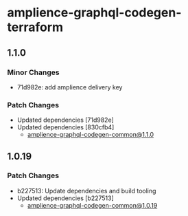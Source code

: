 # amplience-graphql-codegen-terraform

## 1.1.0

### Minor Changes

- 71d982e: add amplience delivery key

### Patch Changes

- Updated dependencies [71d982e]
- Updated dependencies [830cfb4]
  - amplience-graphql-codegen-common@1.1.0

## 1.0.19

### Patch Changes

- b227513: Update dependencies and build tooling
- Updated dependencies [b227513]
  - amplience-graphql-codegen-common@1.0.19
